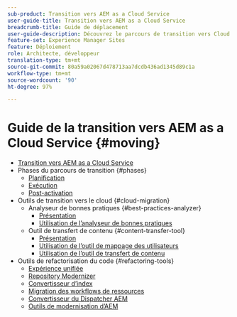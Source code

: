 ```yaml
---
sub-product: Transition vers AEM as a Cloud Service
user-guide-title: Transition vers AEM as a Cloud Service
breadcrumb-title: Guide de déplacement
user-guide-description: Découvrez le parcours de transition vers Cloud Service.
feature-set: Experience Manager Sites
feature: Déploiement
role: Architecte, développeur
translation-type: tm+mt
source-git-commit: 80a59a02067d478713aa7dcdb436ad1345d89c1a
workflow-type: tm+mt
source-wordcount: '90'
ht-degree: 97%

---
```



# Guide de la transition vers AEM as a Cloud Service {#moving}

+ [Transition vers AEM as a Cloud Service](/help/move-to-cloud-service/home.md)
+ Phases du parcours de transition {#phases}
   + [Planification](/help/move-to-cloud-service/planning.md)
   + [Exécution](/help/move-to-cloud-service/execution.md)
   + [Post-activation](/help/move-to-cloud-service/post-go-live.md)
+ Outils de transition vers le cloud {#cloud-migration}
   + Analyseur de bonnes pratiques {#best-practices-analyzer}
      + [Présentation](/help/move-to-cloud-service/best-practices-analyzer/overview-best-practices-analyzer.md)
      + [Utilisation de l’analyseur de bonnes pratiques](/help/move-to-cloud-service/best-practices-analyzer/using-best-practices-analyzer.md)
   + Outil de transfert de contenu {#content-transfer-tool}
      + [Présentation](/help/move-to-cloud-service/content-transfer-tool/overview-content-transfer-tool.md)
      + [Utilisation de l’outil de mappage des utilisateurs](/help/move-to-cloud-service/content-transfer-tool/using-user-mapping-tool.md)
      + [Utilisation de l’outil de transfert de contenu](/help/move-to-cloud-service/content-transfer-tool/using-content-transfer-tool.md)
+ Outils de refactorisation du code {#refactoring-tools}
   + [Expérience unifiée](/help/move-to-cloud-service/unified-experience.md)
   + [Repository Modernizer](/help/move-to-cloud-service/refactoring-tools/repo-modernizer.md)
   + [Convertisseur d’index](/help/move-to-cloud-service/refactoring-tools/index-converter.md)
   + [Migration des workflows de ressources](/help/move-to-cloud-service/moving-to-aem-assets/asset-workflow-migration-tool.md)
   + [Convertisseur du Dispatcher AEM](/help/move-to-cloud-service/refactoring-tools/dispatcher-transformation-utility-tools.md)
   + [Outils de modernisation d’AEM](/help/move-to-cloud-service/refactoring-tools/aem-modernization-tools.md)
